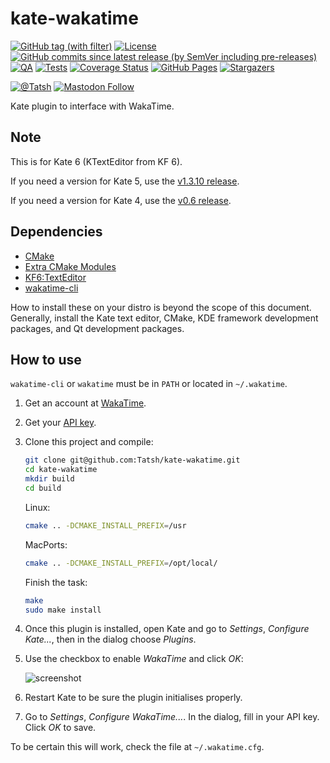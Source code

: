 # kate-wakatime

[![GitHub tag (with filter)](https://img.shields.io/github/v/tag/Tatsh/kate-wakatime)](https://github.com/Tatsh/kate-wakatime/tags)
[![License](https://img.shields.io/github/license/Tatsh/kate-wakatime)](https://github.com/Tatsh/kate-wakatime/blob/master/LICENSE.txt)
[![GitHub commits since latest release (by SemVer including pre-releases)](https://img.shields.io/github/commits-since/Tatsh/kate-wakatime/v1.5.1/master)](https://github.com/Tatsh/kate-wakatime/compare/v1.5.1...master)
[![QA](https://github.com/Tatsh/kate-wakatime/actions/workflows/qa.yml/badge.svg)](https://github.com/Tatsh/kate-wakatime/actions/workflows/qa.yml)
[![Tests](https://github.com/Tatsh/kate-wakatime/actions/workflows/tests.yml/badge.svg)](https://github.com/Tatsh/kate-wakatime/actions/workflows/tests.yml)
[![Coverage Status](https://coveralls.io/repos/github/Tatsh/kate-wakatime/badge.svg?branch=master)](https://coveralls.io/github/Tatsh/kate-wakatime?branch=master)
[![GitHub Pages](https://github.com/Tatsh/kate-wakatime/actions/workflows/pages.yml/badge.svg)](https://tatsh.github.io/kate-wakatime/)
[![Stargazers](https://img.shields.io/github/stars/Tatsh/kate-wakatime?logo=github&style=flat)](https://github.com/Tatsh/kate-wakatime/stargazers)

[![@Tatsh](https://img.shields.io/badge/dynamic/json?url=https%3A%2F%2Fpublic.api.bsky.app%2Fxrpc%2Fapp.bsky.actor.getProfile%2F%3Factor%3Ddid%3Aplc%3Auq42idtvuccnmtl57nsucz72%26query%3D%24.followersCount%26style%3Dsocial%26logo%3Dbluesky%26label%3DFollow%2520%40Tatsh&query=%24.followersCount&style=social&logo=bluesky&label=Follow%20%40Tatsh)](https://bsky.app/profile/Tatsh.bsky.social)
[![Mastodon Follow](https://img.shields.io/mastodon/follow/109370961877277568?domain=hostux.social&style=social)](https://hostux.social/@Tatsh)

Kate plugin to interface with WakaTime.

## Note

This is for Kate 6 (KTextEditor from KF 6).

If you need a version for Kate 5, use the [v1.3.10 release](https://github.com/Tatsh/kate-wakatime/releases).

If you need a version for Kate 4, use the [v0.6 release](https://github.com/Tatsh/kate-wakatime/releases).

## Dependencies

- [CMake](https://cmake.org/)
- [Extra CMake Modules](https://invent.kde.org/frameworks/extra-cmake-modules)
- [KF6:TextEditor](https://develop.kde.org/products/frameworks/)
- [wakatime-cli](https://github.com/wakatime/wakatime-cli)

How to install these on your distro is beyond the scope of this document. Generally, install the
Kate text editor, CMake, KDE framework development packages, and Qt development packages.

## How to use

`wakatime-cli` or `wakatime` must be in `PATH` or located in `~/.wakatime`.

1. Get an account at [WakaTime](https://wakatime.com).
2. Get your [API key](https://wakatime.com/settings).
3. Clone this project and compile:

   ```bash
   git clone git@github.com:Tatsh/kate-wakatime.git
   cd kate-wakatime
   mkdir build
   cd build
   ```

   Linux:

   ```bash
   cmake .. -DCMAKE_INSTALL_PREFIX=/usr
   ```

   MacPorts:

   ```bash
   cmake .. -DCMAKE_INSTALL_PREFIX=/opt/local/
   ```

   Finish the task:

   ```bash
   make
   sudo make install
   ```

4. Once this plugin is installed, open Kate and go to _Settings_, _Configure Kate..._, then in the
   dialog choose _Plugins_.
5. Use the checkbox to enable _WakaTime_ and click _OK_:

   ![screenshot](https://user-images.githubusercontent.com/724848/53671349-f6a91280-3c4b-11e9-88b9-01f2cdc3cf67.png)

6. Restart Kate to be sure the plugin initialises properly.
7. Go to _Settings_, _Configure WakaTime..._. In the dialog, fill in your API key. Click _OK_ to save.

To be certain this will work, check the file at `~/.wakatime.cfg`.
